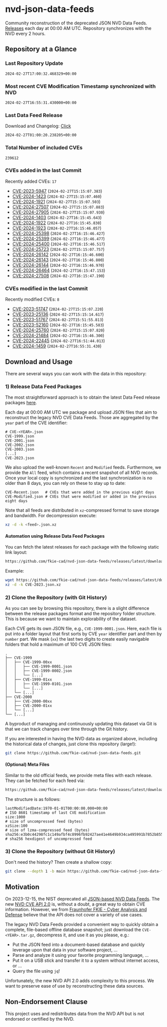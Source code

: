 # nvd-json-data-feeds

Community reconstruction of the deprecated JSON NVD Data Feeds. 
[Releases](https://github.com/fkie-cad/nvd-json-data-feeds/releases/latest) each day at 00:00 AM UTC.
Repository synchronizes with the NVD every 2 hours.

## Repository at a Glance

### Last Repository Update

```plain
2024-02-27T17:00:32.468329+00:00
```

### Most recent CVE Modification Timestamp synchronized with NVD

```plain
2024-02-27T16:55:31.430000+00:00
```

### Last Data Feed Release

Download and Changelog: [Click](https://github.com/fkie-cad/nvd-json-data-feeds/releases/latest)

```plain
2024-02-27T01:00:20.238205+00:00
```

### Total Number of included CVEs

```plain
239612
```

### CVEs added in the last Commit

Recently added CVEs: `17`

* [CVE-2023-5947](CVE-2023/CVE-2023-59xx/CVE-2023-5947.json) (`2024-02-27T15:15:07.383`)
* [CVE-2024-1423](CVE-2024/CVE-2024-14xx/CVE-2024-1423.json) (`2024-02-27T15:15:07.460`)
* [CVE-2024-1921](CVE-2024/CVE-2024-19xx/CVE-2024-1921.json) (`2024-02-27T15:15:07.503`)
* [CVE-2024-27507](CVE-2024/CVE-2024-275xx/CVE-2024-27507.json) (`2024-02-27T15:15:07.883`)
* [CVE-2024-27905](CVE-2024/CVE-2024-279xx/CVE-2024-27905.json) (`2024-02-27T15:15:07.930`)
* [CVE-2024-1403](CVE-2024/CVE-2024-14xx/CVE-2024-1403.json) (`2024-02-27T16:15:45.643`)
* [CVE-2024-1922](CVE-2024/CVE-2024-19xx/CVE-2024-1922.json) (`2024-02-27T16:15:45.830`)
* [CVE-2024-1923](CVE-2024/CVE-2024-19xx/CVE-2024-1923.json) (`2024-02-27T16:15:46.057`)
* [CVE-2024-25398](CVE-2024/CVE-2024-253xx/CVE-2024-25398.json) (`2024-02-27T16:15:46.427`)
* [CVE-2024-25399](CVE-2024/CVE-2024-253xx/CVE-2024-25399.json) (`2024-02-27T16:15:46.477`)
* [CVE-2024-25400](CVE-2024/CVE-2024-254xx/CVE-2024-25400.json) (`2024-02-27T16:15:46.517`)
* [CVE-2024-25723](CVE-2024/CVE-2024-257xx/CVE-2024-25723.json) (`2024-02-27T15:15:07.757`)
* [CVE-2024-26142](CVE-2024/CVE-2024-261xx/CVE-2024-26142.json) (`2024-02-27T16:15:46.600`)
* [CVE-2024-26143](CVE-2024/CVE-2024-261xx/CVE-2024-26143.json) (`2024-02-27T16:15:46.800`)
* [CVE-2024-26144](CVE-2024/CVE-2024-261xx/CVE-2024-26144.json) (`2024-02-27T16:15:46.970`)
* [CVE-2024-26464](CVE-2024/CVE-2024-264xx/CVE-2024-26464.json) (`2024-02-27T16:15:47.153`)
* [CVE-2024-27508](CVE-2024/CVE-2024-275xx/CVE-2024-27508.json) (`2024-02-27T16:15:47.190`)


### CVEs modified in the last Commit

Recently modified CVEs: `8`

* [CVE-2023-51747](CVE-2023/CVE-2023-517xx/CVE-2023-51747.json) (`2024-02-27T15:15:07.220`)
* [CVE-2023-25136](CVE-2023/CVE-2023-251xx/CVE-2023-25136.json) (`2024-02-27T15:15:14.617`)
* [CVE-2023-51767](CVE-2023/CVE-2023-517xx/CVE-2023-51767.json) (`2024-02-27T15:51:55.813`)
* [CVE-2023-52160](CVE-2023/CVE-2023-521xx/CVE-2023-52160.json) (`2024-02-27T16:15:45.583`)
* [CVE-2024-25760](CVE-2024/CVE-2024-257xx/CVE-2024-25760.json) (`2024-02-27T15:15:07.820`)
* [CVE-2024-21484](CVE-2024/CVE-2024-214xx/CVE-2024-21484.json) (`2024-02-27T16:15:46.300`)
* [CVE-2024-22445](CVE-2024/CVE-2024-224xx/CVE-2024-22445.json) (`2024-02-27T16:51:44.013`)
* [CVE-2024-1459](CVE-2024/CVE-2024-14xx/CVE-2024-1459.json) (`2024-02-27T16:55:31.430`)


## Download and Usage

There are several ways you can work with the data in this repository:

### 1) Release Data Feed Packages

The most straightforward approach is to obtain the latest Data Feed release packages [here](https://github.com/fkie-cad/nvd-json-data-feeds/releases/latest).

Each day at 00:00 AM UTC we package and upload JSON files that aim to reconstruct the legacy NVD CVE Data Feeds.
Those are aggregated by the `year` part of the CVE identifier:

```
# CVE-<YEAR>.json
CVE-1999.json
CVE-2001.json
CVE-2002.json
CVE-2003.json
[...]
CVE-2023.json
```

We also upload the well-known `Recent` and `Modified` feeds.
Furthermore, we provide the `All` feed, which contains a recent snapshot of all NVD records.
Once your local copy is synchronized and the last synchronization is no older than 8 days, you can rely on these to stay up to date:

```plain
CVE-Recent.json   # CVEs that were added in the previous eight days
CVE-Modified.json # CVEs that were modified or added in the previous eight days
```

Note that all feeds are distributed in `xz`-compressed format to save storage and bandwidth.
For decompression execute:

```sh
xz -d -k <feed>.json.xz
```


#### Automation using Release Data Feed Packages

You can fetch the latest releases for each package with the following static link layout:

```sh
https://github.com/fkie-cad/nvd-json-data-feeds/releases/latest/download/CVE-<YEAR>.json.xz
```

Example:

```sh
wget https://github.com/fkie-cad/nvd-json-data-feeds/releases/latest/download/CVE-2023.json.xz
xz -d -k CVE-2023.json.xz
```



### 2) Clone the Repository (with Git History)

As you can see by browsing this repository, there is a slight difference between the release packages format and the repository folder structure.
This is because we want to maintain explorability of the dataset.

Each CVE gets its own JSON file, e.g., `CVE-1999-0001.json`.
Here, each file is put into a folder layout that first sorts by CVE `year` identifier part and then by `number` part.
We mask (`xx`) the last two digits to create easily navigable folders that hold a maximum of 100 CVE JSON files:

```plain
.
├── CVE-1999
│   ├── CVE-1999-00xx
│   │   ├── CVE-1999-0001.json
│   │   ├── CVE-1999-0002.json
│   │   └── [...]
│   ├── CVE-1999-01xx
│   │   ├── CVE-1999-0101.json
│   │   └── [...]
│   └── [...]
├── CVE-2000
│   ├── CVE-2000-00xx
│   ├── CVE-2000-01xx
│   └── [...]
└── [...]
```

A byproduct of managing and continuously updating this dataset via Git is that we can track changes over time through the Git history.

If you are interested in having the NVD data as organized above, including the historical data of changes, just clone this repository (large!):

```sh
git clone https://github.com/fkie-cad/nvd-json-data-feeds.git
```

#### (Optional) Meta Files

Similar to the old official feeds, we provide meta files with each release. They can be fetched for each feed via:

```sh
https://github.com/fkie-cad/nvd-json-data-feeds/releases/latest/download/CVE-<YEAR>.meta
```

The structure is as follows:

```plain
lastModifiedDate:1970-01-01T00:00:00.000+00:00                          # ISO 8601 timestamp of last CVE modification
size:1000                                                               # size of uncompressed feed (bytes)
xzSize:100                                                              # size of lzma-compressed feed (bytes)
sha256:e3b0c44298fc1c149afbf4c8996fb92427ae41e4649b934ca495991b7852b855 # sha256 hexdigest of uncompressed feed
```


### 3) Clone the Repository (without Git History)

Don't need the history? Then create a shallow copy:

```sh
git clone --depth 1 -b main https://github.com/fkie-cad/nvd-json-data-feeds.git
```

## Motivation

On 2023-12-15, the NIST deprecated all [JSON-based NVD Data Feeds](https://nvd.nist.gov/vuln/data-feeds#divRetirementBanner-1).
The new [NVD CVE API 2.0](https://nvd.nist.gov/developers/vulnerabilities) is, without a doubt, a great way to obtain CVE information.
However, we from [Fraunhofer FKIE - Cyber Analysis and Defense](https://www.fkie.fraunhofer.de/en/departments/cad.html) believe that the API does not cover a variety of use cases.

The legacy NVD Data Feeds provided a convenient way to quickly obtain a complete, file-based offline database snapshot; just download the `CVE-<YEAR>.tar.gz`, decompress it, and use it as you please, e.g.:

* Put the JSON feed into a document-based database and quickly leverage upon that data in your software project, ...
* Parse and analyze it using your favorite programming language, ...
* Put it on a USB stick and transfer it to a system without internet access, or ...
* Query the file using `jq`!

Unfortunately, the new NVD API 2.0 adds complexity to this process.
We want to preserve ease of use by reconstructing these data sources.

## Non-Endorsement Clause

This project uses and redistributes data from the NVD API but is not endorsed or certified by the NVD.
